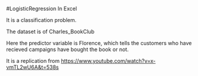 #LogisticRegression In Excel

It is a classification problem.

The dataset is of Charles_BookClub

Here the predictor variable is Florence, which tells the customers who have recieved campaigns have bought the book or not.

It is a replication from https://www.youtube.com/watch?v=x-vmTL2wU6A&t=538s



